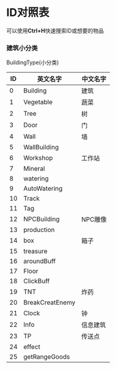 # ID对照表

可以使用**Ctrl+H**快速搜索ID或想要的物品

### 建筑小分类

BuildingType(小分类)

| ID   | 英文名字        | 中文名字 |
| ---- | --------------- | -------- |
| 0    | Building        | 建筑     |
| 1    | Vegetable       | 蔬菜     |
| 2    | Tree            | 树       |
| 3    | Door            | 门       |
| 4    | Wall            | 墙       |
| 5    | WallBuilding    |          |
| 6    | Workshop        | 工作站   |
| 7    | Mineral         |          |
| 8    | watering        |          |
| 9    | AutoWatering    |          |
| 10   | Track           |          |
| 11   | Tag             |          |
| 12   | NPCBuilding     | NPC雕像  |
| 13   | production      |          |
| 14   | box             | 箱子     |
| 15   | treasure        |          |
| 16   | aroundBuff      |          |
| 17   | Floor           |          |
| 18   | ClickBuff       |          |
| 19   | TNT             | 炸药     |
| 20   | BreakCreatEnemy |          |
| 21   | Clock           | 钟       |
| 22   | Info            | 信息建筑 |
| 23   | TP              | 传送点   |
| 24   | effect          |          |
| 25   | getRangeGoods   |          |

### 